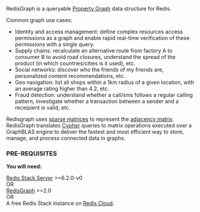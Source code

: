 RedisGraph is a queryable [Property Graph](https://github.com/opencypher/openCypher/blob/master/docs/property-graph-model.adoc) data structure for Redis.

Common graph use cases:
* Identity and access management: define complex resources access permissions as a graph and enable rapid real-time verification of these permissions with a single query.
* Supply chains: recalculate an alternative route from factory A to consumer B to avoid road closures, understand the spread of the product (in which countries/cities is it used), etc.
* Social networks: discover who the friends of my friends are, personalized content recommendations, etc.
* Geo navigation: list all shops within a 1km radius of a given location, with an average rating higher than 4.2, etc.
* Fraud detection: understand whether a call/sms follows a regular calling pattern, investigate whether a transaction between a sender and a receipient is valid, etc.

 Redisgraph uses [sparse matrices](https://en.wikipedia.org/wiki/Sparse_matrix) to represent the [adjacency matrix](https://en.wikipedia.org/wiki/Adjacency_matrix). RedisGraph translates [Cypher](https://oss.redis.com/redisgraph/cypher_support/) queries to matrix operations executed over a GraphBLAS engine to deliver the fastest and most efficient way to store, manage, and process connected data in graphs.

### PRE-REQUISITES
**You will need:**

[Redis Stack Server](https://redis.io/download) >=6.2.0-v0 \
OR \
[RedisGraph](https://oss.redis.com/redisgraph/) >=2.0 \
OR \
A free Redis Stack instance on [Redis Cloud](https://redis.com/try-free/?utm_source=redis\&utm_medium=app\&utm_campaign=redisinsight_graph_guide).
